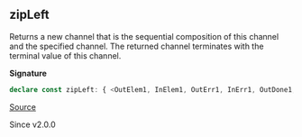 ## zipLeft

Returns a new channel that is the sequential composition of this channel
and the specified channel. The returned channel terminates with the
terminal value of this channel.

**Signature**

```ts
declare const zipLeft: { <OutElem1, InElem1, OutErr1, InErr1, OutDone1, InDone1, Env1>(that: Channel<OutElem1, InElem1, OutErr1, InErr1, OutDone1, InDone1, Env1>, options?: { readonly concurrent?: boolean | undefined; } | undefined): <OutElem, InElem, OutErr, InErr, OutDone, InDone, Env>(self: Channel<OutElem, InElem, OutErr, InErr, OutDone, InDone, Env>) => Channel<OutElem1 | OutElem, InElem & InElem1, OutErr1 | OutErr, InErr & InErr1, OutDone, InDone & InDone1, Env1 | Env>; <OutElem, InElem, OutErr, InErr, OutDone, InDone, Env, OutElem1, InElem1, OutErr1, InErr1, OutDone1, InDone1, Env1>(self: Channel<OutElem, InElem, OutErr, InErr, OutDone, InDone, Env>, that: Channel<OutElem1, InElem1, OutErr1, InErr1, OutDone1, InDone1, Env1>, options?: { readonly concurrent?: boolean | undefined; } | undefined): Channel<OutElem | OutElem1, InElem & InElem1, OutErr | OutErr1, InErr & InErr1, OutDone, InDone & InDone1, Env | Env1>; }
```

[Source](https://github.com/Effect-TS/effect/tree/main/packages/effect/src/Channel.ts#L2267)

Since v2.0.0